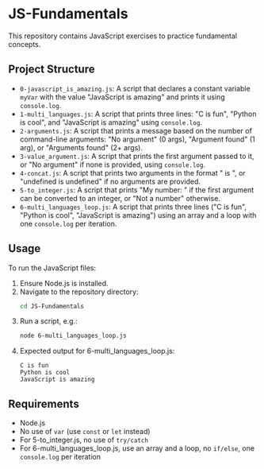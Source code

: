 # JS-Fundamentals

This repository contains JavaScript exercises to practice fundamental concepts.

## Project Structure
- `0-javascript_is_amazing.js`: A script that declares a constant variable `myVar` with the value "JavaScript is amazing" and prints it using `console.log`.
- `1-multi_languages.js`: A script that prints three lines: "C is fun", "Python is cool", and "JavaScript is amazing" using `console.log`.
- `2-arguments.js`: A script that prints a message based on the number of command-line arguments: "No argument" (0 args), "Argument found" (1 arg), or "Arguments found" (2+ args).
- `3-value_argument.js`: A script that prints the first argument passed to it, or "No argument" if none is provided, using `console.log`.
- `4-concat.js`: A script that prints two arguments in the format "<arg1> is <arg2>", or "undefined is undefined" if no arguments are provided.
- `5-to_integer.js`: A script that prints "My number: <first argument converted to integer>" if the first argument can be converted to an integer, or "Not a number" otherwise.
- `6-multi_languages_loop.js`: A script that prints three lines ("C is fun", "Python is cool", "JavaScript is amazing") using an array and a loop with one `console.log` per iteration.

## Usage
To run the JavaScript files:
1. Ensure Node.js is installed.
2. Navigate to the repository directory:
   ```bash
   cd JS-Fundamentals
   ```
3. Run a script, e.g.:
   ```bash
   node 6-multi_languages_loop.js
   ```
4. Expected output for 6-multi_languages_loop.js:
   ```
   C is fun
   Python is cool
   JavaScript is amazing
   ```

## Requirements
- Node.js
- No use of `var` (use `const` or `let` instead)
- For 5-to_integer.js, no use of `try/catch`
- For 6-multi_languages_loop.js, use an array and a loop, no `if/else`, one `console.log` per iteration
